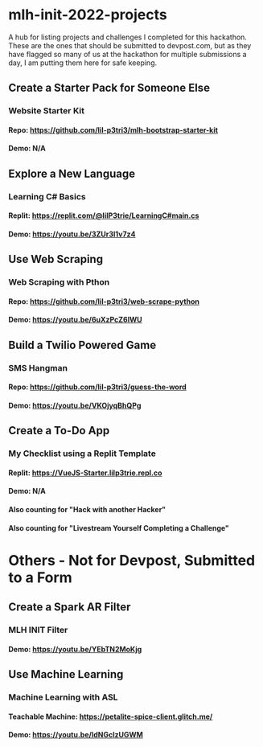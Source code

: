 # mlh-init-2022-projects
A hub for listing projects and challenges I completed for this hackathon.
These are the ones that should be submitted to devpost.com, but as they have flagged so many of us at the hackathon for multiple submissions a day, I am putting them here for safe keeping. 

## Create a Starter Pack for Someone Else
### Website Starter Kit
#### Repo: https://github.com/lil-p3tri3/mlh-bootstrap-starter-kit
#### Demo: N/A

## Explore a New Language
### Learning C# Basics 
#### Replit: https://replit.com/@lilP3trie/LearningC#main.cs
#### Demo: https://youtu.be/3ZUr3l1v7z4

## Use Web Scraping 
### Web Scraping with Pthon
#### Repo: https://github.com/lil-p3tri3/web-scrape-python
#### Demo: https://youtu.be/6uXzPcZ6lWU

## Build a Twilio Powered Game 
### SMS Hangman
#### Repo: https://github.com/lil-p3tri3/guess-the-word
#### Demo: https://youtu.be/VKOjyqBhQPg

## Create a To-Do App
### My Checklist using a Replit Template
#### Replit: https://VueJS-Starter.lilp3trie.repl.co
#### Demo: N/A
#### Also counting for "Hack with another Hacker"
#### Also counting for "Livestream Yourself Completing a Challenge"

# Others - Not for Devpost, Submitted to a Form
## Create a Spark AR Filter
### MLH INIT Filter
#### Demo: https://youtu.be/YEbTN2MoKjg

## Use Machine Learning
### Machine Learning with ASL
#### Teachable Machine: https://petalite-spice-client.glitch.me/
#### Demo: https://youtu.be/ldNGclzUGWM
